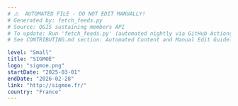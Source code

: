 ```yaml
---
# ⚠️  AUTOMATED FILE - DO NOT EDIT MANUALLY!
# Generated by: fetch_feeds.py
# Source: QGIS sustaining members API
# To update: Run 'fetch_feeds.py' (automated nightly via GitHub Actions)
# See CONTRIBUTING.md section: Automated Content and Manual Edit Guidelines

level: "Small"
title: "SIGMOÉ"
logo: "sigmoe.png"
startDate: "2025-03-01"
endDate: "2026-02-28"
link: "http://sigmoe.fr/"
country: "France"
---
```

